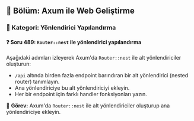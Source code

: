 ## 📘 Bölüm: Axum ile Web Geliştirme  
### 🔹 Kategori: Yönlendirici Yapılandırma  
#### ❓ Soru 489: `Router::nest` ile yönlendirici yapılandırma

Aşağıdaki adımları izleyerek Axum'da `Router::nest` ile alt yönlendiriciler oluşturun:

- `/api` altında birden fazla endpoint barındıran bir alt yönlendirici (nested router) tanımlayın.
- Ana yönlendiriciye bu alt yönlendiriciyi ekleyin.
- Her bir endpoint için farklı handler fonksiyonları yazın.

🔧 **Görev:** Axum'da `Router::nest` ile alt yönlendiriciler oluşturup ana yönlendiriciye ekleyin.
